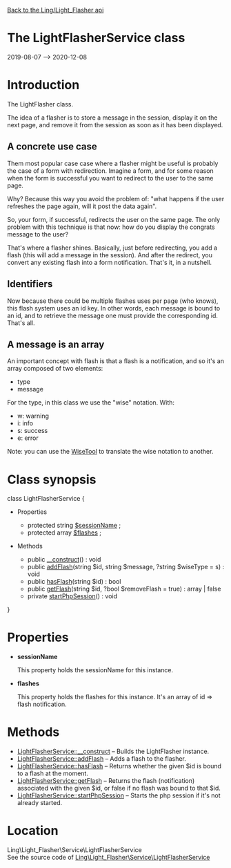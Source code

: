 [Back to the Ling/Light_Flasher api](https://github.com/lingtalfi/Light_Flasher/blob/master/doc/api/Ling/Light_Flasher.md)



The LightFlasherService class
================
2019-08-07 --> 2020-12-08






Introduction
============

The LightFlasher class.

The idea of a flasher is to store a message in the session, display it on the next page, and remove it from the session
as soon as it has been displayed.


A concrete use case
---------
Them most popular case case where a flasher might be useful is probably the case of a form with redirection.
Imagine a form, and for some reason when the form is successful you want to redirect to the user to the same page.

Why? Because this way you avoid the problem of: "what happens if the user refreshes the page again, will it post the data again".

So, your form, if successful, redirects the user on the same page.
The only problem with this technique is that now: how do you display the congrats message to the user?

That's where a flasher shines.
Basically, just before redirecting, you add a flash (this will add a message in the session).
And after the redirect, you convert any existing flash into a form notification.
That's it, in a nutshell.


Identifiers
-------
Now because there could be multiple flashes uses per page (who knows), this flash system uses an id key.
In other words, each message is bound to an id, and to retrieve the message one must provide the corresponding id.
That's all.



A message is an array
-----------------
An important concept with flash is that a flash is a notification, and so it's an array composed of two elements:

- type
- message

For the type, in this class we use the "wise" notation.
With:

- w: warning
- i: info
- s: success
- e: error

Note: you can use the [WiseTool](https://github.com/lingtalfi/WiseTool) to translate the wise notation to another.



Class synopsis
==============


class <span class="pl-k">LightFlasherService</span>  {

- Properties
    - protected string [$sessionName](#property-sessionName) ;
    - protected array [$flashes](#property-flashes) ;

- Methods
    - public [__construct](https://github.com/lingtalfi/Light_Flasher/blob/master/doc/api/Ling/Light_Flasher/Service/LightFlasherService/__construct.md)() : void
    - public [addFlash](https://github.com/lingtalfi/Light_Flasher/blob/master/doc/api/Ling/Light_Flasher/Service/LightFlasherService/addFlash.md)(string $id, string $message, ?string $wiseType = s) : void
    - public [hasFlash](https://github.com/lingtalfi/Light_Flasher/blob/master/doc/api/Ling/Light_Flasher/Service/LightFlasherService/hasFlash.md)(string $id) : bool
    - public [getFlash](https://github.com/lingtalfi/Light_Flasher/blob/master/doc/api/Ling/Light_Flasher/Service/LightFlasherService/getFlash.md)(string $id, ?bool $removeFlash = true) : array | false
    - private [startPhpSession](https://github.com/lingtalfi/Light_Flasher/blob/master/doc/api/Ling/Light_Flasher/Service/LightFlasherService/startPhpSession.md)() : void

}




Properties
=============

- <span id="property-sessionName"><b>sessionName</b></span>

    This property holds the sessionName for this instance.
    
    

- <span id="property-flashes"><b>flashes</b></span>

    This property holds the flashes for this instance.
    It's an array of id => flash notification.
    
    



Methods
==============

- [LightFlasherService::__construct](https://github.com/lingtalfi/Light_Flasher/blob/master/doc/api/Ling/Light_Flasher/Service/LightFlasherService/__construct.md) &ndash; Builds the LightFlasher instance.
- [LightFlasherService::addFlash](https://github.com/lingtalfi/Light_Flasher/blob/master/doc/api/Ling/Light_Flasher/Service/LightFlasherService/addFlash.md) &ndash; Adds a flash to the flasher.
- [LightFlasherService::hasFlash](https://github.com/lingtalfi/Light_Flasher/blob/master/doc/api/Ling/Light_Flasher/Service/LightFlasherService/hasFlash.md) &ndash; Returns whether the given $id is bound to a flash at the moment.
- [LightFlasherService::getFlash](https://github.com/lingtalfi/Light_Flasher/blob/master/doc/api/Ling/Light_Flasher/Service/LightFlasherService/getFlash.md) &ndash; Returns the flash (notification) associated with the given $id, or false if no flash was bound to that $id.
- [LightFlasherService::startPhpSession](https://github.com/lingtalfi/Light_Flasher/blob/master/doc/api/Ling/Light_Flasher/Service/LightFlasherService/startPhpSession.md) &ndash; Starts the php session if it's not already started.





Location
=============
Ling\Light_Flasher\Service\LightFlasherService<br>
See the source code of [Ling\Light_Flasher\Service\LightFlasherService](https://github.com/lingtalfi/Light_Flasher/blob/master/Service/LightFlasherService.php)



